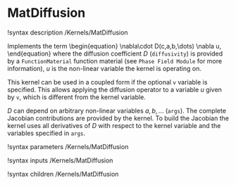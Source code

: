 # MatDiffusion

!syntax description /Kernels/MatDiffusion

Implements the term
\begin{equation}
\nabla\cdot D(c,a,b,\dots) \nabla u,
\end{equation}
where the diffusion coefficient $D$ (`diffusivity`) is provided by a `FunctionMaterial` function material (see `Phase Field Module` for more information), $u$ is the non-linear variable the kernel is operating on.  

This kernel can be used in a coupled form if the optional `v` variable is
specified. This allows applying the diffusion operator to a variable $u$ given
by `v`, which is different from the kernel variable.

$D$ can depend on arbitrary non-linear variables $a,b,\dots$ (`args`). The
complete Jacobian contributions are provided by the kernel. To build the
Jacobian the kernel uses all derivatives of $D$ with respect to the kernel
variable and the variables specified in `args`.

!syntax parameters /Kernels/MatDiffusion

!syntax inputs /Kernels/MatDiffusion

!syntax children /Kernels/MatDiffusion
